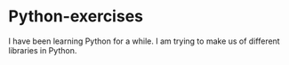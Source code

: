 # Python-exercises

I have been learning Python for a while. I am trying to make us of different libraries in Python. 